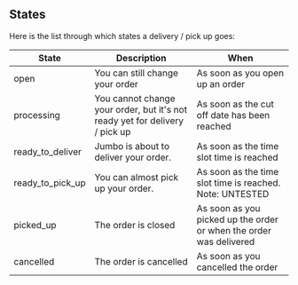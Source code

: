 ## States
Here is the list through which states a delivery / pick up goes:

| State | Description | When |
|-------|-------------|------|
| open  | You can still change your order | As soon as you open up an order |
| processing | You cannot change your order, but it's not ready yet for delivery / pick up | As soon as the cut off date has been reached |
| ready_to_deliver | Jumbo is about to deliver your order. | As soon as the time slot time is reached |
| ready_to_pick_up | You can almost pick up your order. | As soon as the time slot time is reached. Note: UNTESTED |
| picked_up | The order is closed | As soon as you picked up the order or when the order was delivered |
| cancelled | The order is cancelled | As soon as you cancelled the order |